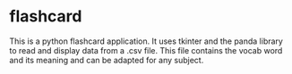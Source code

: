 # flashcard
This is a python flashcard application.  It uses tkinter and the panda library to read and display data from a .csv file.  This file contains the vocab word and its meaning and can be adapted for any subject.  
